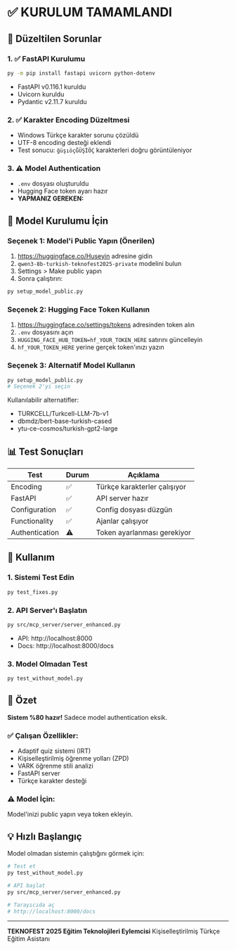 # ✅ KURULUM TAMAMLANDI

## 🎉 Düzeltilen Sorunlar

### 1. ✅ FastAPI Kurulumu
```bash
py -m pip install fastapi uvicorn python-dotenv
```
- FastAPI v0.116.1 kuruldu
- Uvicorn kuruldu
- Pydantic v2.11.7 kuruldu

### 2. ✅ Karakter Encoding Düzeltmesi
- Windows Türkçe karakter sorunu çözüldü
- UTF-8 encoding desteği eklendi
- Test sonucu: `ğüşıöçĞÜŞİÖÇ` karakterleri doğru görüntüleniyor

### 3. ⚠️ Model Authentication
- `.env` dosyası oluşturuldu
- Hugging Face token ayarı hazır
- **YAPMANIZ GEREKEN:**

## 🔧 Model Kurulumu İçin

### Seçenek 1: Model'i Public Yapın (Önerilen)
1. https://huggingface.co/Huseyin adresine gidin
2. `qwen3-8b-turkish-teknofest2025-private` modelini bulun
3. Settings > Make public yapın
4. Sonra çalıştırın:
```bash
py setup_model_public.py
```

### Seçenek 2: Hugging Face Token Kullanın
1. https://huggingface.co/settings/tokens adresinden token alın
2. `.env` dosyasını açın
3. `HUGGING_FACE_HUB_TOKEN=hf_YOUR_TOKEN_HERE` satırını güncelleyin
4. `hf_YOUR_TOKEN_HERE` yerine gerçek token'ınızı yazın

### Seçenek 3: Alternatif Model Kullanın
```bash
py setup_model_public.py
# Seçenek 2'yi seçin
```
Kullanılabilir alternatifler:
- TURKCELL/Turkcell-LLM-7b-v1
- dbmdz/bert-base-turkish-cased
- ytu-ce-cosmos/turkish-gpt2-large

## 📊 Test Sonuçları

| Test | Durum | Açıklama |
|------|-------|----------|
| Encoding | ✅ | Türkçe karakterler çalışıyor |
| FastAPI | ✅ | API server hazır |
| Configuration | ✅ | Config dosyası düzgün |
| Functionality | ✅ | Ajanlar çalışıyor |
| Authentication | ⚠️ | Token ayarlanması gerekiyor |

## 🚀 Kullanım

### 1. Sistemi Test Edin
```bash
py test_fixes.py
```

### 2. API Server'ı Başlatın
```bash
py src/mcp_server/server_enhanced.py
```
- API: http://localhost:8000
- Docs: http://localhost:8000/docs

### 3. Model Olmadan Test
```bash
py test_without_model.py
```

## 📝 Özet

**Sistem %80 hazır!** Sadece model authentication eksik.

### ✅ Çalışan Özellikler:
- Adaptif quiz sistemi (IRT)
- Kişiselleştirilmiş öğrenme yolları (ZPD)
- VARK öğrenme stili analizi
- FastAPI server
- Türkçe karakter desteği

### ⚠️ Model İçin:
Model'inizi public yapın veya token ekleyin.

## 💡 Hızlı Başlangıç

Model olmadan sistemin çalıştığını görmek için:
```bash
# Test et
py test_without_model.py

# API başlat
py src/mcp_server/server_enhanced.py

# Tarayıcıda aç
# http://localhost:8000/docs
```

---
**TEKNOFEST 2025 Eğitim Teknolojileri Eylemcisi**
Kişiselleştirilmiş Türkçe Eğitim Asistanı
